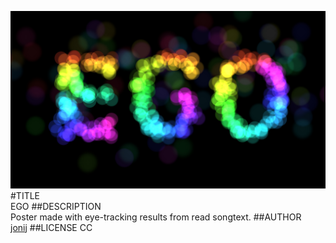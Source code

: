 ![image](screenshot.png)  
#TITLE  
EGO
##DESCRIPTION  
Poster made with eye-tracking results from read songtext.
##AUTHOR  
[jonij](https://github.com/jonij)
##LICENSE
CC


